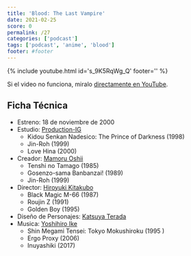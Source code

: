 ```yaml
---
title: 'Blood: The Last Vampire'
date: 2021-02-25
score: 0
permalink: /27
categories: ['podcast']
tags: ['podcast', 'anime', 'blood']
footer: #footer
---
```


{% include youtube.html id='s_9K5RqWg_Q' footer='' %}

Si el video no funciona, miralo [directamente en YouTube](https://youtu.be/s_9K5RqWg_Q).

<!-- Tambien podes [descargar el mp3](CHANGEME). -->

## Ficha Técnica

- Estreno: 18 de noviembre de 2000
- Estudio: [Production-IG](https://anilist.co/studio/10)
    - Kidou Senkan Nadesico: The Prince of Darkness (1998)
    - Jin-Roh (1999)
    - Love Hina (2000)
- Creador: [Mamoru Oshii](https://anilist.co/staff/99097)
    - Tenshi no Tamago (1985)
    - Gosenzo-sama Banbanzai! (1989)
    - Jin-Roh (1999)
- Director: [Hiroyuki Kitakubo](https://anilist.co/staff/100654)
    - Black Magic M-66 (1987)
    - Roujin Z (1991)
    - Golden Boy (1995)
- Diseño de Personajes: [Katsuya Terada](https://anilist.co/staff/99435)
- Musica: [Yoshihiro Ike](https://anilist.co/staff/101573)
    - Shin Megami Tensei: Tokyo Mokushiroku (1995 )
    - Ergo Proxy (2006)
    - Inuyashiki (2017)
